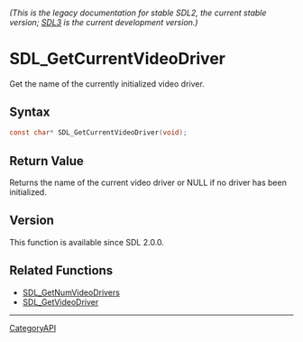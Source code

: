 ###### (This is the legacy documentation for stable SDL2, the current stable version; [SDL3](https://wiki.libsdl.org/SDL3/) is the current development version.)
# SDL_GetCurrentVideoDriver

Get the name of the currently initialized video driver.

## Syntax

```c
const char* SDL_GetCurrentVideoDriver(void);

```

## Return Value

Returns the name of the current video driver or NULL if no driver has been
initialized.

## Version

This function is available since SDL 2.0.0.

## Related Functions

* [SDL_GetNumVideoDrivers](SDL_GetNumVideoDrivers.md)
* [SDL_GetVideoDriver](SDL_GetVideoDriver.md)

----
[CategoryAPI](CategoryAPI.md)
